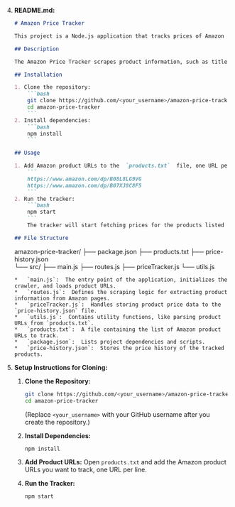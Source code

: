 4. **README.md:**

    ```markdown
    # Amazon Price Tracker

    This project is a Node.js application that tracks prices of Amazon products and logs the price history to a JSON file. It uses the [Crawlee](https://crawlee.dev/) library for web scraping.

    ## Description

    The Amazon Price Tracker scrapes product information, such as title and price, from Amazon product pages at specified URLs. It runs on a schedule (or can be run manually), checks for price changes, and appends the updated product information with a timestamp to a JSON file (`price-history.json`).

    ## Installation

    1. Clone the repository:
        ```bash
        git clone https://github.com/<your_username>/amazon-price-tracker.git
        cd amazon-price-tracker
        ```
    2. Install dependencies:
        ```bash
        npm install
        ```

    ## Usage

    1. Add Amazon product URLs to the  `products.txt`  file, one URL per line. For example:
        ```
        https://www.amazon.com/dp/B08L8LG9VG
        https://www.amazon.com/dp/B07XJ8C8F5
        ```
    2. Run the tracker:
        ```bash
        npm start
        ```
        The tracker will start fetching prices for the products listed in  `products.txt`. The price history will be saved in  `price-history.json`  in the project root directory.

    ## File Structure

    ```
    amazon-price-tracker/
    ├── package.json
    ├── products.txt
    ├── price-history.json    
    └── src/
        ├── main.js
        ├── routes.js
        ├── priceTracker.js
        └── utils.js
    ```
    *   `main.js`:  The entry point of the application, initializes the crawler, and loads product URLs.
    *   `routes.js`:  Defines the scraping logic for extracting product information from Amazon pages.
    *   `priceTracker.js`:  Handles storing product price data to the `price-history.json` file.
    *   `utils.js`:  Contains utility functions, like parsing product URLs from `products.txt`.
    *   `products.txt`:  A file containing the list of Amazon product URLs to track.
    *   `package.json`:  Lists project dependencies and scripts.
    *   `price-history.json`:  Stores the price history of the tracked products.
    ```

5. **Setup Instructions for Cloning:**

    1. **Clone the Repository:**
        ```bash
        git clone https://github.com/<your_username>/amazon-price-tracker.git
        cd amazon-price-tracker
        ```
        (Replace  `<your_username>`  with your GitHub username after you create the repository.)

    2. **Install Dependencies:**
        ```bash
        npm install
        ```

    3. **Add Product URLs:**
        Open  `products.txt`  and add the Amazon product URLs you want to track, one URL per line.

    4. **Run the Tracker:**
        ```bash
        npm start
        ```